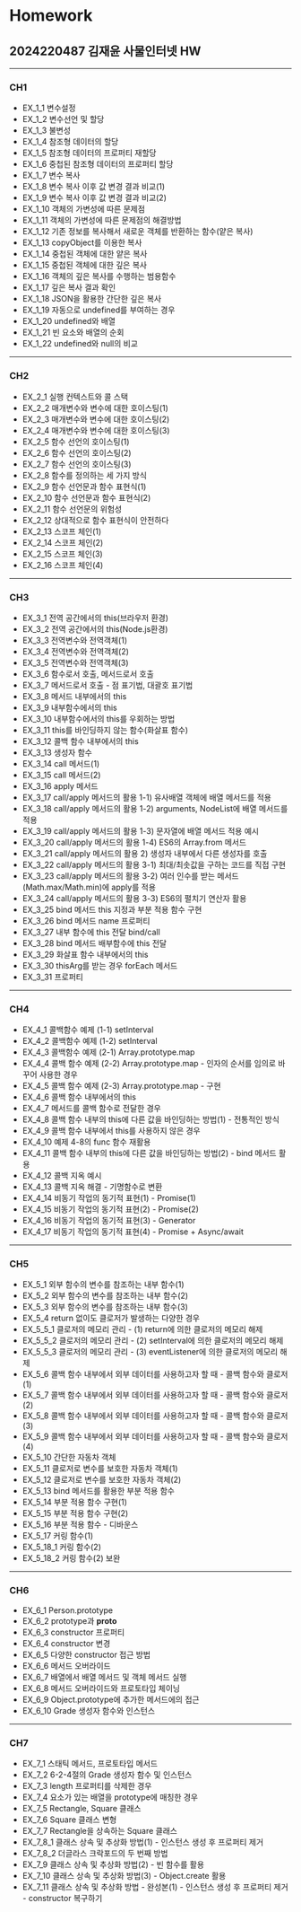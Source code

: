 # Homework 
## 2024220487 김재윤 사물인터넷 HW
***
### CH1
  + EX_1_1 변수설정 
  + EX_1_2 변수선언 및 할당 
  + EX_1_3 불변성
  + EX_1_4 참조형 데이터의 할당
  + EX_1_5 참조형 데이터의 프로퍼티 재할당
  + EX_1_6 중첩된 참조형 데이터의 프로퍼티 할당  
  + EX_1_7 변수 복사  
  + EX_1_8 변수 복사 이후 값 변경 결과 비교(1)  
  + EX_1_9 변수 복사 이후 값 변경 결과 비교(2)  
  + EX_1_10 객체의 가변성에 따른 문제점  
  + EX_1_11 객체의 가변성에 따른 문제점의 해결방법  
  + EX_1_12 기존 정보를 복사해서 새로운 객체를 반환하는 함수(얕은 복사) 
  + EX_1_13 copyObject를 이용한 복사  
  + EX_1_14 중첩된 객체에 대한 얕은 복사  
  + EX_1_15 중첩된 객체에 대한 깊은 복사
  + EX_1_16 객체의 깊은 복사를 수행하는 범용함수  
  + EX_1_17 깊은 복사 결과 확인
  + EX_1_18 JSON을 활용한 간단한 깊은 복사  
  + EX_1_19 자동으로 undefined를 부여하는 경우  
  + EX_1_20 undefined와 배열
  + EX_1_21 빈 요소와 배열의 순회
  + EX_1_22 undefined와 null의 비교

***
### CH2
  + EX_2_1 실행 컨텍스트와 콜 스택
  + EX_2_2 매개변수와 변수에 대한 호이스팅(1)  
  + EX_2_3 매개변수와 변수에 대한 호이스팅(2)
  + EX_2_4 매개변수와 변수에 대한 호이스팅(3)
  + EX_2_5 함수 선언의 호이스팅(1)  
  + EX_2_6 함수 선언의 호이스팅(2)  
  + EX_2_7 함수 선언의 호이스팅(3)  
  + EX_2_8 함수를 정의하는 세 가지 방식  
  + EX_2_9 함수 선언문과 함수 표현식(1)  
  + EX_2_10 함수 선언문과 함수 표현식(2)
  + EX_2_11 함수 선언문의 위험성 
  + EX_2_12 상대적으로 함수 표현식이 안전하다
  + EX_2_13 스코프 체인(1)  
  + EX_2_14 스코프 체인(2) 
  + EX_2_15 스코프 체인(3) 
  + EX_2_16 스코프 체인(4)

***
### CH3
  + EX_3_1 전역 공간에서의 this(브라우저 환경)  
  + EX_3_2 전역 공간에서의 this(Node.js환경)  
  + EX_3_3 전역변수와 전역객체(1)
  + EX_3_4 전역변수와 전역객체(2)  
  + EX_3_5 전역변수와 전역객체(3) 
  + EX_3_6 함수로서 호출, 메서드로서 호출
  + EX_3_7 메서드로서 호출 - 점 표기법, 대괄호 표기법 
  + EX_3_8 메서드 내부에서의 this
  + EX_3_9 내부함수에서의 this  
  + EX_3_10 내부함수에서의 this를 우회하는 방법  
  + EX_3_11 this를 바인딩하지 않는 함수(화살표 함수)
  + EX_3_12 콜백 함수 내부에서의 this
  + EX_3_13 생성자 함수
  + EX_3_14 call 메서드(1)  
  + EX_3_15 call 메서드(2) 
  + EX_3_16 apply 메서드
  + EX_3_17 call/apply 메서드의 활용 1-1) 유사배열 객체에 배열 메서드를 적용
  + EX_3_18 call/apply 메서드의 활용 1-2) arguments, NodeList에 배열 메서드를 적용
  + EX_3_19 call/apply 메서드의 활용 1-3) 문자열에 배열 메서드 적용 예시
  + EX_3_20 call/apply 메서드의 활용 1-4) ES6의 Array.from 메서드 
  + EX_3_21 call/apply 메서드의 활용 2) 생성자 내부에서 다른 생성자를 호출 
  + EX_3_22 call/apply 메서드의 활용 3-1) 최대/최솟값을 구하는 코드를 직접 구현
  + EX_3_23 call/apply 메서드의 활용 3-2) 여러 인수를 받는 메서드(Math.max/Math.min)에 apply를 적용
  + EX_3_24 call/apply 메서드의 활용 3-3) ES6의 펼치기 연산자 활용
  + EX_3_25 bind 메서드 this 지정과 부분 적용 함수 구현
  + EX_3_26 bind 메서드 name 프로퍼티 
  + EX_3_27 내부 함수에 this 전달 bind/call
  + EX_3_28 bind 메서드 배부함수에 this 전달  
  + EX_3_29 화살표 함수 내부에서의 this 
  + EX_3_30 thisArg를 받는 경우 forEach 메서드
  + EX_3_31 프로퍼티

***
### CH4
+ EX_4_1 콜백함수 예제 (1-1) setInterval
+ EX_4_2 콜백함수 예제 (1-2) setInterval
+ EX_4_3 콜백함수 예제 (2-1) Array.prototype.map
+ EX_4_4 콜백 함수 예제 (2-2) Array.prototype.map - 인자의 순서를 임의로 바꾸어 사용한 경우
+ EX_4_5 콜백 함수 예제 (2-3) Array.prototype.map - 구현
+ EX_4_6 콜백 함수 내부에서의 this
+ EX_4_7 메서드를 콜백 함수로 전달한 경우
+ EX_4_8 콜백 함수 내부의 this에 다른 값을 바인딩하는 방법(1) - 전통적인 방식
+ EX_4_9 콜백 함수 내부에서 this를 사용하지 않은 경우
+ EX_4_10 예제 4-8의 func 함수 재활용
+ EX_4_11 콜백 함수 내부의 this에 다른 값을 바인딩하는 방법(2) - bind 메서드 활용
+ EX_4_12 콜백 지옥 예시
+ EX_4_13 콜백 지옥 해결 - 기명함수로 변환
+ EX_4_14 비동기 작업의 동기적 표현(1) - Promise(1)
+ EX_4_15 비동기 작업의 동기적 표현(2) - Promise(2)
+ EX_4_16 비동기 작업의 동기적 표현(3) - Generator
+ EX_4_17 비동기 작업의 동기적 표현(4) - Promise + Async/await

***
### CH5
+ EX_5_1 외부 함수의 변수를 참조하는 내부 함수(1)
+ EX_5_2 외부 함수의 변수를 참조하는 내부 함수(2)
+ EX_5_3 외부 함수의 변수를 참조하는 내부 함수(3)
+ EX_5_4 return 없이도 클로저가 발생하는 다양한 경우
+ EX_5_5_1 클로저의 메모리 관리 - (1) return에 의한 클로저의 메모리 해제
+ EX_5_5_2 클로저의 메모리 관리 - (2) setInterval에 의한 클로저의 메모리 해제
+ EX_5_5_3 클로저의 메모리 관리 - (3) eventListener에 의한 클로저의 메모리 해제
+ EX_5_6 콜백 함수 내부에서 외부 데이터를 사용하고자 할 때 - 콜백 함수와 클로저(1)
+ EX_5_7 콜백 함수 내부에서 외부 데이터를 사용하고자 할 때 - 콜백 함수와 클로저(2)
+ EX_5_8 콜백 함수 내부에서 외부 데이터를 사용하고자 할 때 - 콜백 함수와 클로저(3)
+ EX_5_9 콜백 함수 내부에서 외부 데이터를 사용하고자 할 때 - 콜백 함수와 클로저(4)
+ EX_5_10 간단한 자동차 객체
+ EX_5_11 클로저로 변수를 보호한 자동차 객체(1)
+ EX_5_12 클로저로 변수를 보호한 자동차 객체(2)
+ EX_5_13 bind 메서드를 활용한 부분 적용 함수
+ EX_5_14 부분 적용 함수 구현(1)
+ EX_5_15 부분 적용 함수 구현(2)
+ EX_5_16 부분 적용 함수 - 디바운스
+ EX_5_17 커링 함수(1)
+ EX_5_18_1 커링 함수(2)
+ EX_5_18_2 커링 함수(2) 보완

***
### CH6
+ EX_6_1 Person.prototype
+ EX_6_2 prototype과 __proto__
+ EX_6_3 constructor 프로퍼티
+ EX_6_4 constructor 변경
+ EX_6_5 다양한 constructor 접근 방법
+ EX_6_6 메서드 오버라이드
+ EX_6_7 배열에서 배열 메서드 및 객체 메서드 실행
+ EX_6_8 메서드 오버라이드와 프로토타입 체이닝
+ EX_6_9 Object.prototype에 추가한 메서드에의 접근
+ EX_6_10 Grade 생성자 함수와 인스턴스

***
### CH7
+ EX_7_1 스태틱 메서드, 프로토타입 메서드
+ EX_7_2 6-2-4절의 Grade 생성자 함수 및 인스턴스
+ EX_7_3 length 프로퍼티를 삭제한 경우
+ EX_7_4 요소가 있는 배열을 prototype에 매칭한 경우
+ EX_7_5 Rectangle, Square 클래스
+ EX_7_6 Square 클래스 변형
+ EX_7_7 Rectangle을 상속하는 Square 클래스
+ EX_7_8_1 클래스 상속 및 추상화 방법(1) - 인스턴스 생성 후 프로퍼티 제거
+ EX_7_8_2 더글라스 크락포드의 두 번째 방법
+ EX_7_9 클래스 상속 및 추상화 방법(2) - 빈 함수를 활용
+ EX_7_10 클래스 상속 및 추상화 방법(3) - Object.create 활용
+ EX_7_11 클래스 상속 및 추상화 방법 - 완성본(1) - 인스턴스 생성 후 프로퍼티 제거 - constructor 복구하기
